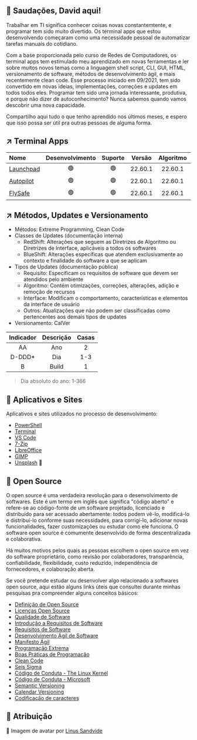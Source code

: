 ## :vulcan_salute: Saudações, David aqui!

Trabalhar em TI significa conhecer coisas novas constantemtente, e programar tem sido muito divertido. Os terminal apps que estou desenvolvendo começaram como uma necessidade pessoal de automatizar tarefas manuais do cotidiano.

Com a base proporcionada pelo curso de Redes de Computadores, os terminal apps tem estimulado meu aprendizado em novas ferramentas e ler sobre muitos novos temas como a linguagem shell script, CLI, GUI, HTML, versionamento de software, métodos de desenvolvimento ágil, e mais recentemente clean code. Esse processo iniciado em 09/2021, tem sido convertido em novas ideias, implementações, correções e updates em todos todos eles. Programar tem sido uma jornada interessante, produtiva, e porque não dizer de autoconhecimento? Nunca sabemos quando vamos descobrir uma nova capacidade.

Compartilho aqui tudo o que tenho aprendido nos últimos meses, e espero que isso possa ser útil pra outras pessoas de alguma forma. 

## :arrow_upper_right: Terminal Apps

|Nome|Desenvolvimento|Suporte|Versão|Algoritmo|Interface|Idioma|
|:---|:---:|:---:|:---:|:---:|:---:|:---:|
|[Launchpad](https://github.com/2uj1m28ohz/launchpad)|:green_circle:|:green_circle:|22.60.1|22.60.1|22.35.1|PT-BR|
|[Autopilot](https://github.com/2uj1m28ohz/autopilot)|:green_circle:|:green_circle:|22.60.1|22.60.1|22.35.1|PT-BR|
|[FlySafe](https://github.com/2uj1m28ohz/flysafe)|:green_circle:|:green_circle:|22.60.1|22.60.1|22.35.1|PT-BR|

## :arrow_upper_right: Métodos, Updates e Versionamento
- Métodos: Extreme Programming, Clean Code
- Classes de Updates (documentação interna)
  - RedShift: Alterações que seguem as Diretrizes de Algoritmo ou Diretrizes de Interface, aplicáveis a todos os softwares
  - BlueShift: Alterações específicas que atendem exclusivamente ao contexto e finalidade do software a que se aplicam
- Tipos de Updates (documentação pública)
  - Requisito: Especificam os requisitos de software que devem ser atendidos pelo ambiente
  - Algoritmo: Contém otimizações, correções, alterações, adição e remoção de recursos
  - Interface: Modificam o comportamento, características e elementos da interface de usuário
  - Outros: Atualizações que não podem ser classificadas como pertencentes aos demais tipos de updates
- Versionamento: CalVer

|Indicador|Descrição|Casas|
|:---:|:---:|:---:|
|AA|Ano|2|
|D-DDD*|Dia|1-3|
|B|Build|1|

> Dia absoluto do ano: 1-366

## :rocket: Aplicativos e Sites
Aplicativos e sites utilizados no processo de desenvolvimento:
- [PowerShell](https://github.com/powershell/powershell)
- [Terminal](https://github.com/microsoft/terminal)
- [VS Code](https://github.com/microsoft/vscode)
- [7-Zip](https://7-zip.org)
- [LibreOffice](https://libreoffice.org)
- [GIMP](https://gimp.org)
- [Unsplash](https://unsplash.com) :clap:

## :white_heart: Open Source
O open source é uma verdadeira revolução para o desenvolvimento de softwares. Este é um termo em inglês que significa "código aberto" e refere-se ao código-fonte de um software projetado, licenciado e distribuído para ser acessado abertamente: todos podem vê-lo, modificá-lo e distribuí-lo conforme suas necessidades, para corrigí-lo, adicionar novas funcionalidades, fazer customizações ou estudar como ele funciona. O software open source é comumente desenvolvido de forma descentralizada e colaborativa.

Há muitos motivos pelos quais as pessoas escolhem o open source em vez do software proprietário, como revisão por colaboradores, transparência, confiabilidade, flexibilidade, custo reduzido, independência de fornecedores, e colaboração aberta.

Se você pretende estudar ou desenvolver algo relacionado a softwares open source, aqui estão alguns links úteis que consultei durante minhas pesquisas pra compreender alguns conceitos básicos:
- [Definição de Open Source](https://opensource.org/osd)
- [Licenças Open Source](https://opensource.org/licenses/category)
- [Qualidade de Software](https://www.devmedia.com.br/qualidade-de-software-engenharia-de-software-29/18209)
- [Introdução a Requisitos de Software](https://www.devmedia.com.br/introducao-a-requisitos-de-software/29580)
- [Requisitos de Software](https://www.devmedia.com.br/artigo-engenharia-de-software-3-requisitos-nao-funcionais/9525)
- [Desenvolvimento Ágil de Software](https://pt.wikipedia.org/wiki/Desenvolvimento_%C3%A1gil_de_software)
- [Manifesto Ágil](https://pt.wikipedia.org/wiki/Manifesto_%C3%A1gil)
- [Programação Extrema](https://pt.wikipedia.org/wiki/Programa%C3%A7%C3%A3o_extrema)
- [Boas Práticas de Programação](https://www.devmedia.com.br/boas-praticas-de-programacao/21137)
- [Clean Code](https://www.hostgator.com.br/blog/clean-code-o-que-e)
- [Seis Sigma](https://pt.m.wikipedia.org/wiki/Seis_Sigma)
- [Código de Conduta - The Linux Kernel](https://www.kernel.org/doc/html/latest/process/code-of-conduct.html)
- [Código de Conduta - Microsoft](https://opensource.microsoft.com/codeofconduct)
- [Semantic Versioning](https://semver.org)
- [Calendar Versioning](https://calver.org)
- [Codificação de caracteres](https://docs.microsoft.com/powershell/module/microsoft.powershell.core/about/about_character_encoding)

## :clap: Atribuição
:sunrise_over_mountains: Imagem de avatar por [Linus Sandvide](https://unsplash.com/photos/bhSNKT5aaMc)

